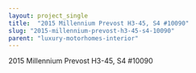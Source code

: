 ```yaml
---
layout: project_single
title:  "2015 Millennium Prevost H3-45, S4 #10090"
slug: "2015-millennium-prevost-h3-45-s4-10090"
parent: "luxury-motorhomes-interior"
---
```

2015 Millennium Prevost H3-45, S4 #10090
